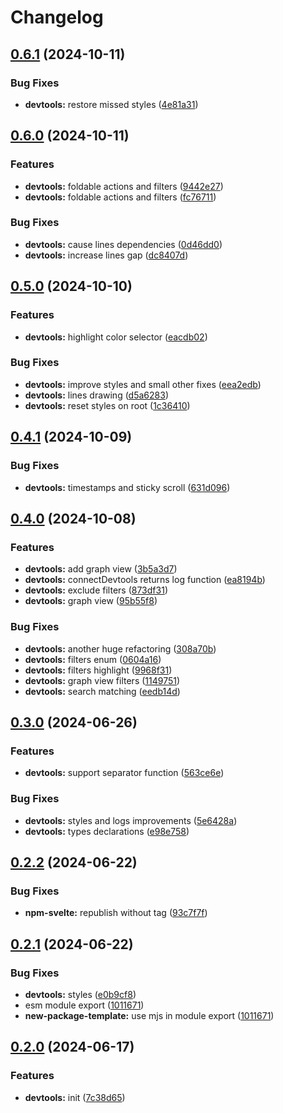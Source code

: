 # Changelog

## [0.6.1](https://github.com/artalar/reatom/compare/devtools-v0.6.0...devtools-v0.6.1) (2024-10-11)


### Bug Fixes

* **devtools:** restore missed styles ([4e81a31](https://github.com/artalar/reatom/commit/4e81a318d7cea0fd01c1d770edd720db4c2c5ace))

## [0.6.0](https://github.com/artalar/reatom/compare/devtools-v0.5.0...devtools-v0.6.0) (2024-10-11)


### Features

* **devtools:** foldable actions and filters ([9442e27](https://github.com/artalar/reatom/commit/9442e27b73bc6e50919b019d5bf9abca4e7986fb))
* **devtools:** foldable actions and filters ([fc76711](https://github.com/artalar/reatom/commit/fc76711714f6a8e729712fdb81b9fbf5f844842d))


### Bug Fixes

* **devtools:** cause lines dependencies ([0d46dd0](https://github.com/artalar/reatom/commit/0d46dd07491bd724900322811eb58c0f2c179bd2))
* **devtools:** increase lines gap ([dc8407d](https://github.com/artalar/reatom/commit/dc8407d85c464ec845b5d25fdfdbfaa013a29bc1))

## [0.5.0](https://github.com/artalar/reatom/compare/devtools-v0.4.1...devtools-v0.5.0) (2024-10-10)


### Features

* **devtools:** highlight color selector ([eacdb02](https://github.com/artalar/reatom/commit/eacdb020f7fbd2b37ebdfe6606ff4d4d6166090f))


### Bug Fixes

* **devtools:** improve styles and small other fixes ([eea2edb](https://github.com/artalar/reatom/commit/eea2edb64e1e50dfc73ba950f0bca8ef38fb135e))
* **devtools:** lines drawing ([d5a6283](https://github.com/artalar/reatom/commit/d5a62838ee7861a07c2a3554e37c0fe5b58a416e))
* **devtools:** reset styles on root ([1c36410](https://github.com/artalar/reatom/commit/1c36410962bcc075927319e6f5e3cffcca591f4c))

## [0.4.1](https://github.com/artalar/reatom/compare/devtools-v0.4.0...devtools-v0.4.1) (2024-10-09)


### Bug Fixes

* **devtools:** timestamps and sticky scroll ([631d096](https://github.com/artalar/reatom/commit/631d096a6740acc8ce5958a5ccf8dcb445ef8cdd))

## [0.4.0](https://github.com/artalar/reatom/compare/devtools-v0.3.0...devtools-v0.4.0) (2024-10-08)


### Features

* **devtools:** add graph view ([3b5a3d7](https://github.com/artalar/reatom/commit/3b5a3d71f8e98ea0760399935deae1f93c6fa973))
* **devtools:** connectDevtools returns log function ([ea8194b](https://github.com/artalar/reatom/commit/ea8194b0d865677357272b9273434be490dce039))
* **devtools:** exclude filters ([873df31](https://github.com/artalar/reatom/commit/873df31389050a2f160733a42b87bf31988c78a0))
* **devtools:** graph view ([95b55f8](https://github.com/artalar/reatom/commit/95b55f8133c14d68c43707361caa0c5c0174b564))


### Bug Fixes

* **devtools:** another huge refactoring ([308a70b](https://github.com/artalar/reatom/commit/308a70bcf5e8c038acfb5c85083a5f1480a85b2a))
* **devtools:** filters enum ([0604a16](https://github.com/artalar/reatom/commit/0604a166c8cc0905a1c0538606784f3660692878))
* **devtools:** filters highlight ([9968f31](https://github.com/artalar/reatom/commit/9968f31fdf85154d87858ef39310428dc03340c8))
* **devtools:** graph view filters ([1149751](https://github.com/artalar/reatom/commit/114975115687f355b96eef35308e2c799050f2c6))
* **devtools:** search matching ([eedb14d](https://github.com/artalar/reatom/commit/eedb14dd1404a60c38aeae5e7a1ca1a5e1f038dd))

## [0.3.0](https://github.com/artalar/reatom/compare/devtools-v0.2.2...devtools-v0.3.0) (2024-06-26)


### Features

* **devtools:** support separator function ([563ce6e](https://github.com/artalar/reatom/commit/563ce6effc0f3ccd7dfe925ebab10a846e3df2b9))


### Bug Fixes

* **devtools:** styles and logs improvements ([5e6428a](https://github.com/artalar/reatom/commit/5e6428a79dfcfd8b07d1ad892b8d4153f651cf7d))
* **devtools:** types declarations ([e98e758](https://github.com/artalar/reatom/commit/e98e7583cc86b4f7019ccf182843ca12023f5174))

## [0.2.2](https://github.com/artalar/reatom/compare/devtools-v0.2.1...devtools-v0.2.2) (2024-06-22)


### Bug Fixes

* **npm-svelte:** republish without tag ([93c7f7f](https://github.com/artalar/reatom/commit/93c7f7f5ec58247b1b3aec854cd83b0a0ecd6a6c))

## [0.2.1](https://github.com/artalar/reatom/compare/devtools-v0.2.0...devtools-v0.2.1) (2024-06-22)


### Bug Fixes

* **devtools:** styles ([e0b9cf8](https://github.com/artalar/reatom/commit/e0b9cf8f3d781676cd4bed8266896f24ee06b9ca))
* esm module export ([1011671](https://github.com/artalar/reatom/commit/10116719dd92d8102352a39e4ed772b8173d8668))
* **new-package-template:** use mjs in module export ([1011671](https://github.com/artalar/reatom/commit/10116719dd92d8102352a39e4ed772b8173d8668))

## [0.2.0](https://github.com/artalar/reatom/compare/devtools-v0.1.0...devtools-v0.2.0) (2024-06-17)


### Features

* **devtools:** init ([7c38d65](https://github.com/artalar/reatom/commit/7c38d65ea8b0a76589dec7423c17a63b7822fa9e))
